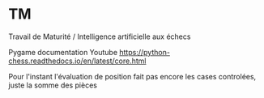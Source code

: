 # TM
Travail de Maturité / Intelligence artificielle aux échecs

Pygame documentation
Youtube
https://python-chess.readthedocs.io/en/latest/core.html

Pour l'instant l'évaluation de position fait pas encore les cases controlées, juste la somme des pièces
